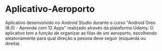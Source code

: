 # Aplicativo-Aeroporto
Aplicativo desenvolvido no Android Studio durante o curso "Android Oreo (8.0) - Aprenda com 12 Apps" realizado através da plataforma Udemy. O aplicativo tem a função de organizar as filas de um aeroporto, escolhendo aleatoriamente para qual direção a pessoa deve seguir (esquerda ou direita).
